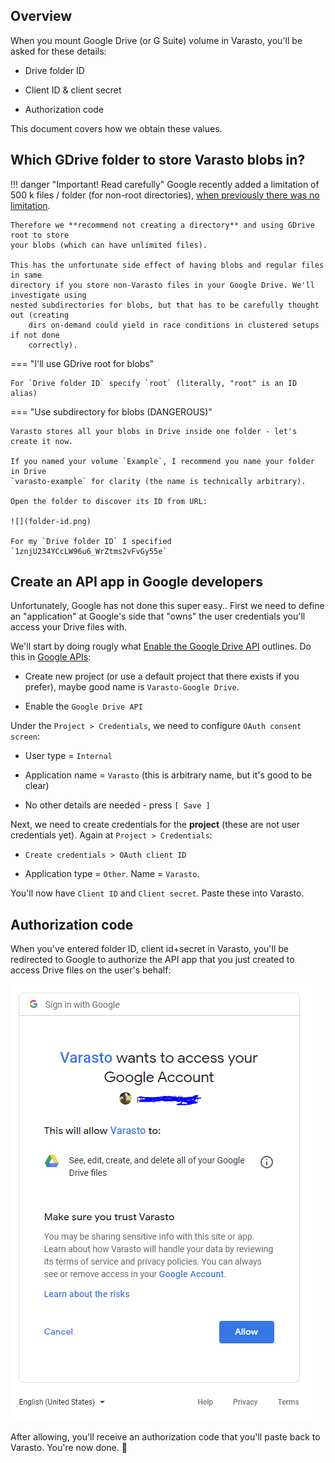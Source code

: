 Overview
--------

When you mount Google Drive (or G Suite) volume in Varasto, you'll be asked for these details:

- Drive folder ID

- Client ID & client secret

- Authorization code

This document covers how we obtain these values.


Which GDrive folder to store Varasto blobs in?
----------------------------------------------

!!! danger "Important! Read carefully"
	Google recently added a limitation of 500 k files / folder (for non-root directories),
	[when previously there was no limitation](https://stackoverflow.com/a/62520242).

	Therefore we **recommend not creating a directory** and using GDrive root to store
	your blobs (which can have unlimited files).

	This has the unfortunate side effect of having blobs and regular files in same
	directory if you store non-Varasto files in your Google Drive. We'll investigate using
	nested subdirectories for blobs, but that has to be carefully thought out (creating
		dirs on-demand could yield in race conditions in clustered setups if not done
		correctly).


=== "I'll use GDrive root for blobs"

	For `Drive folder ID` specify `root` (literally, "root" is an ID alias)

=== "Use subdirectory for blobs (DANGEROUS)"

	Varasto stores all your blobs in Drive inside one folder - let's create it now.

	If you named your volume `Example`, I recommend you name your folder in Drive
	`varasto-example` for clarity (the name is technically arbitrary).

	Open the folder to discover its ID from URL:

	![](folder-id.png)

	For my `Drive folder ID` I specified `1znjU234YCcLW96u6_WrZtms2vFvGy55e`


Create an API app in Google developers
--------------------------------------

Unfortunately, Google has not done this super easy.. First we need to define an "application"
at Google's side that "owns" the user credentials you'll access your Drive files with.

We'll start by doing rougly what
[Enable the Google Drive API](https://developers.google.com/drive/api/v3/enable-drive-api)
outlines. Do this in [Google APIs](https://console.developers.google.com/apis/):

- Create new project (or use a default project that there exists if you prefer), maybe good
  name is `Varasto-Google Drive`.

- Enable the `Google Drive API`

Under the `Project > Credentials`, we need to configure `OAuth consent screen`:

- User type = `Internal`

- Application name = `Varasto` (this is arbitrary name, but it's good to be clear)

- No other details are needed - press `[ Save ]`

Next, we need to create credentials for the **project** (these are not user credentials yet).
Again at `Project > Credentials`:

- `Create credentials > OAuth client ID`

- Application type = `Other`. Name = `Varasto`.

You'll now have `Client ID` and `Client secret`. Paste these into Varasto.


Authorization code
------------------

When you've entered folder ID, client id+secret in Varasto, you'll be redirected to Google
to authorize the API app that you just created to access Drive files on the user's behalf:

![](drive-consent-screen.png)

After allowing, you'll receive an authorization code that you'll paste back to Varasto.
You're now done. 🎉
